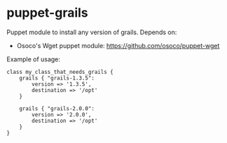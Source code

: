 puppet-grails
=============

Puppet module to install any version of grails. 
Depends on:
  * Osoco's Wget puppet module: https://github.com/osoco/puppet-wget

Example of usage:

    class my_class_that_needs_grails {
        grails { "grails-1.3.5":
            version => '1.3.5',
            destination => '/opt'
        }

        grails { "grails-2.0.0":
            version => '2.0.0',
            destination => '/opt'
        }
    }
